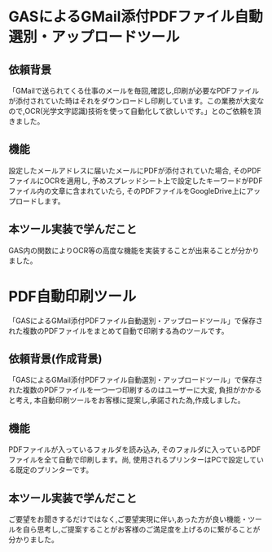 # GASによるGMail添付PDFファイル自動選別・アップロードツール
## 依頼背景
「GMailで送られてくる仕事のメールを毎回,確認し,印刷が必要なPDFファイルが添付されていた時はそれをダウンロードし印刷しています。この業務が大変なので,OCR(光学文字認識)技術を使って自動化して欲しいです。」とのご依頼を頂きました。
## 機能
設定したメールアドレスに届いたメールにPDFが添付されていた場合, そのPDFファイルにOCRを適用し, 予めスプレッドシート上で設定したキーワードがPDFファイル内の文章に含まれていたら, そのPDFファイルをGoogleDrive上にアップロードします。
## 本ツール実装で学んだこと
GAS内の関数によりOCR等の高度な機能を実装することが出来ることが分かりました。
# PDF自動印刷ツール
「GASによるGMail添付PDFファイル自動選別・アップロードツール」で保存された複数のPDFファイルをまとめて自動で印刷する為のツールです。
## 依頼背景(作成背景)
「GASによるGMail添付PDFファイル自動選別・アップロードツール」で保存された複数のPDFファイルを一つ一つ印刷するのはユーザーに大変, 負担がかかると考え, 本自動印刷ツールをお客様に提案し,承諾された為,作成しました。
## 機能
PDFファイルが入っているフォルダを読み込み, そのフォルダに入っているPDFファイルを全て自動で印刷します。尚, 使用されるプリンターはPCで設定している既定のプリンターです。
## 本ツール実装で学んだこと
ご要望をお聞きするだけではなく,ご要望実現に伴い,あった方が良い機能・ツールを自ら思考し,ご提案することがお客様のご満足度を上げるのに繋がることが分かりました。
